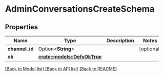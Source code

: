# AdminConversationsCreateSchema

## Properties

Name | Type | Description | Notes
------------ | ------------- | ------------- | -------------
**channel_id** | Option<**String**> |  | [optional]
**ok** | [**crate::models::DefsOkTrue**](defs_ok_true.md) |  | 

[[Back to Model list]](../README.md#documentation-for-models) [[Back to API list]](../README.md#documentation-for-api-endpoints) [[Back to README]](../README.md)


